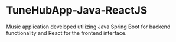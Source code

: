 # TuneHubApp-Java-ReactJS
Music application developed utilizing Java Spring Boot for backend functionality and React for the frontend interface.

